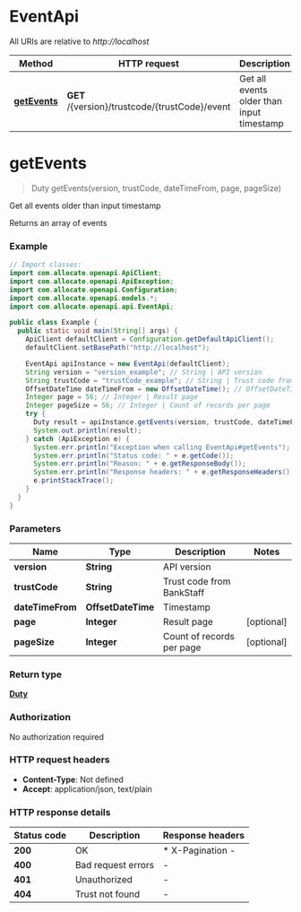 # EventApi

All URIs are relative to *http://localhost*

Method | HTTP request | Description
------------- | ------------- | -------------
[**getEvents**](EventApi.md#getEvents) | **GET** /{version}/trustcode/{trustCode}/event | Get all events older than input timestamp


<a name="getEvents"></a>
# **getEvents**
> Duty getEvents(version, trustCode, dateTimeFrom, page, pageSize)

Get all events older than input timestamp

Returns an array of events

### Example
```java
// Import classes:
import com.allocate.openapi.ApiClient;
import com.allocate.openapi.ApiException;
import com.allocate.openapi.Configuration;
import com.allocate.openapi.models.*;
import com.allocate.openapi.api.EventApi;

public class Example {
  public static void main(String[] args) {
    ApiClient defaultClient = Configuration.getDefaultApiClient();
    defaultClient.setBasePath("http://localhost");

    EventApi apiInstance = new EventApi(defaultClient);
    String version = "version_example"; // String | API version
    String trustCode = "trustCode_example"; // String | Trust code from BankStaff
    OffsetDateTime dateTimeFrom = new OffsetDateTime(); // OffsetDateTime | Timestamp
    Integer page = 56; // Integer | Result page
    Integer pageSize = 56; // Integer | Count of records per page
    try {
      Duty result = apiInstance.getEvents(version, trustCode, dateTimeFrom, page, pageSize);
      System.out.println(result);
    } catch (ApiException e) {
      System.err.println("Exception when calling EventApi#getEvents");
      System.err.println("Status code: " + e.getCode());
      System.err.println("Reason: " + e.getResponseBody());
      System.err.println("Response headers: " + e.getResponseHeaders());
      e.printStackTrace();
    }
  }
}
```

### Parameters

Name | Type | Description  | Notes
------------- | ------------- | ------------- | -------------
 **version** | **String**| API version |
 **trustCode** | **String**| Trust code from BankStaff |
 **dateTimeFrom** | **OffsetDateTime**| Timestamp |
 **page** | **Integer**| Result page | [optional]
 **pageSize** | **Integer**| Count of records per page | [optional]

### Return type

[**Duty**](Duty.md)

### Authorization

No authorization required

### HTTP request headers

 - **Content-Type**: Not defined
 - **Accept**: application/json, text/plain

### HTTP response details
| Status code | Description | Response headers |
|-------------|-------------|------------------|
**200** | OK |  * X-Pagination -  <br>  |
**400** | Bad request errors |  -  |
**401** | Unauthorized |  -  |
**404** | Trust not found |  -  |

